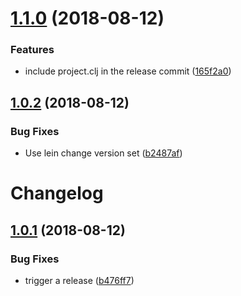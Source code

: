 # [1.1.0](https://github.com/miikka/clj-sem-rel-test/compare/v1.0.2...v1.1.0) (2018-08-12)


### Features

* include project.clj in the release commit ([165f2a0](https://github.com/miikka/clj-sem-rel-test/commit/165f2a0))

## [1.0.2](https://github.com/miikka/clj-sem-rel-test/compare/v1.0.1...v1.0.2) (2018-08-12)


### Bug Fixes

* Use lein change version set ([b2487af](https://github.com/miikka/clj-sem-rel-test/commit/b2487af))

# Changelog


## [1.0.1](https://github.com/miikka/clj-sem-rel-test/compare/v1.0.0...v1.0.1) (2018-08-12)


### Bug Fixes

* trigger a release ([b476ff7](https://github.com/miikka/clj-sem-rel-test/commit/b476ff7))
